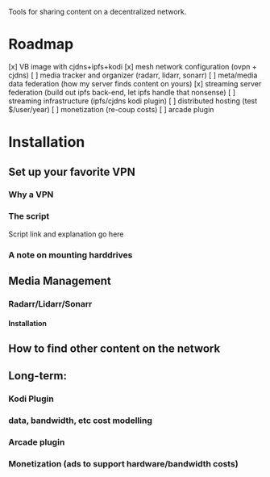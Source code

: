 Tools for sharing content on a decentralized network.

# Roadmap

[x] VB image with cjdns+ipfs+kodi
[x] mesh network configuration (ovpn + cjdns)
[ ] media tracker and organizer (radarr, lidarr, sonarr)
[ ] meta/media data federation (how my server finds content on yours)
[x] streaming server federation (build out ipfs back-end, let ipfs handle that nonsense)
[ ] streaming infrastructure (ipfs/cjdns kodi plugin)
[ ] distributed hosting (test $/user/year)
[ ] monetization (re-coup costs)
[ ] arcade plugin



# Installation

## Set up your favorite VPN 
### Why a VPN
### The script
Script link and explanation go here
### A note on mounting harddrives

## Media Management

### Radarr/Lidarr/Sonarr

#### Installation

## How to find other content on the network

## Long-term:

### Kodi Plugin

### data, bandwidth, etc cost modelling

### Arcade plugin

### Monetization (ads to support hardware/bandwidth costs)
